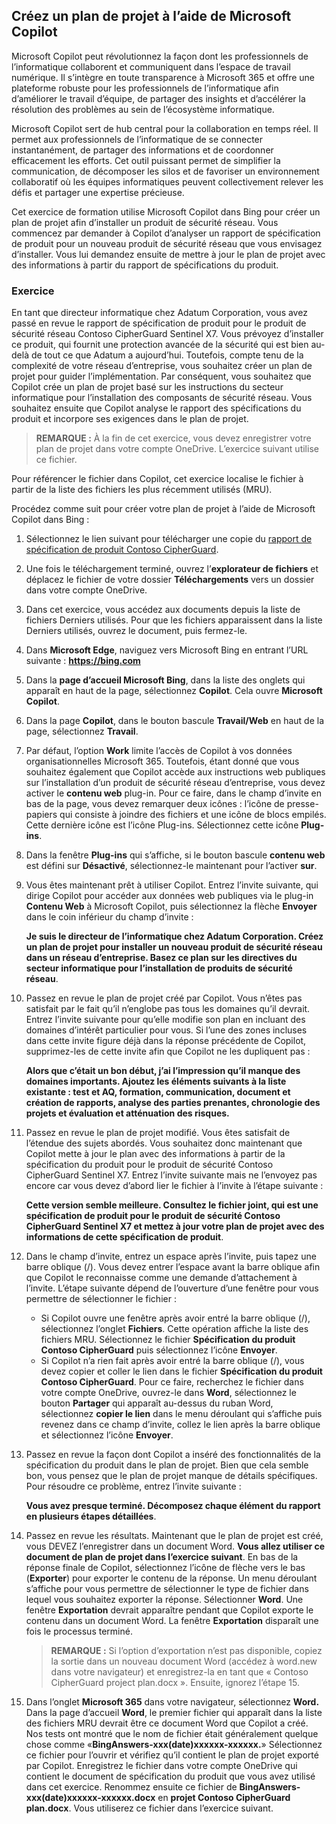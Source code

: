 
Créez un plan de projet à l’aide de Microsoft Copilot
---
Microsoft Copilot peut révolutionnez la façon dont les professionnels de l’informatique collaborent et communiquent dans l’espace de travail numérique. Il s’intègre en toute transparence à Microsoft 365 et offre une plateforme robuste pour les professionnels de l’informatique afin d’améliorer le travail d’équipe, de partager des insights et d’accélérer la résolution des problèmes au sein de l’écosystème informatique.

Microsoft Copilot sert de hub central pour la collaboration en temps réel. Il permet aux professionnels de l’informatique de se connecter instantanément, de partager des informations et de coordonner efficacement les efforts. Cet outil puissant permet de simplifier la communication, de décomposer les silos et de favoriser un environnement collaboratif où les équipes informatiques peuvent collectivement relever les défis et partager une expertise précieuse.

Cet exercice de formation utilise Microsoft Copilot dans Bing pour créer un plan de projet afin d’installer un produit de sécurité réseau. Vous commencez par demander à Copilot d’analyser un rapport de spécification de produit pour un nouveau produit de sécurité réseau que vous envisagez d’installer. Vous lui demandez ensuite de mettre à jour le plan de projet avec des informations à partir du rapport de spécifications du produit.

### Exercice

En tant que directeur informatique chez Adatum Corporation, vous avez passé en revue le rapport de spécification de produit pour le produit de sécurité réseau Contoso CipherGuard Sentinel X7. Vous prévoyez d’installer ce produit, qui fournit une protection avancée de la sécurité qui est bien au-delà de tout ce que Adatum a aujourd’hui. Toutefois, compte tenu de la complexité de votre réseau d’entreprise, vous souhaitez créer un plan de projet pour guider l’implémentation. Par conséquent, vous souhaitez que Copilot crée un plan de projet basé sur les instructions du secteur informatique pour l’installation des composants de sécurité réseau. Vous souhaitez ensuite que Copilot analyse le rapport des spécifications du produit et incorpore ses exigences dans le plan de projet.

> **REMARQUE :** À la fin de cet exercice, vous devez enregistrer votre plan de projet dans votre compte OneDrive. L’exercice suivant utilise ce fichier.

Pour référencer le fichier dans Copilot, cet exercice localise le fichier à partir de la liste des fichiers les plus récemment utilisés (MRU).

Procédez comme suit pour créer votre plan de projet à l’aide de Microsoft Copilot dans Bing :

1.  Sélectionnez le lien suivant pour télécharger une copie du [rapport de spécification de produit Contoso CipherGuard](https://edxinteractivepage.blob.core.windows.net/ms-4004/Contoso%20CipherGuard%20Product%20Specification.docx).
2.  Une fois le téléchargement terminé, ouvrez l’**explorateur de fichiers** et déplacez le fichier de votre dossier **Téléchargements** vers un dossier dans votre compte OneDrive.
3.  Dans cet exercice, vous accédez aux documents depuis la liste de fichiers Derniers utilisés. Pour que les fichiers apparaissent dans la liste Derniers utilisés, ouvrez le document, puis fermez-le.
4.  Dans **Microsoft Edge**, naviguez vers Microsoft Bing en entrant l’URL suivante : **https://bing.com**
5.  Dans la **page d’accueil Microsoft Bing**, dans la liste des onglets qui apparaît en haut de la page, sélectionnez **Copilot**. Cela ouvre **Microsoft Copilot**.
6.  Dans la page **Copilot**, dans le bouton bascule **Travail/Web** en haut de la page, sélectionnez **Travail**.
7.  Par défaut, l’option **Work** limite l’accès de Copilot à vos données organisationnelles Microsoft 365. Toutefois, étant donné que vous souhaitez également que Copilot accède aux instructions web publiques sur l’installation d’un produit de sécurité réseau d’entreprise, vous devez activer le **contenu web** plug-in. Pour ce faire, dans le champ d’invite en bas de la page, vous devez remarquer deux icônes : l’icône de presse-papiers qui consiste à joindre des fichiers et une icône de blocs empilés. Cette dernière icône est l’icône Plug-ins. Sélectionnez cette icône **Plug-ins**.
8.  Dans la fenêtre **Plug-ins** qui s’affiche, si le bouton bascule **contenu web** est défini sur **Désactivé**, sélectionnez-le maintenant pour l’activer **sur**.
9.  Vous êtes maintenant prêt à utiliser Copilot. Entrez l’invite suivante, qui dirige Copilot pour accéder aux données web publiques via le plug-in **Contenu Web** à Microsoft Copilot, puis sélectionnez la flèche **Envoyer** dans le coin inférieur du champ d’invite :
    
    **Je suis le directeur de l’informatique chez Adatum Corporation. Créez un plan de projet pour installer un nouveau produit de sécurité réseau dans un réseau d’entreprise. Basez ce plan sur les directives du secteur informatique pour l’installation de produits de sécurité réseau**.
10. Passez en revue le plan de projet créé par Copilot. Vous n’êtes pas satisfait par le fait qu’il n’englobe pas tous les domaines qu’il devrait. Entrez l’invite suivante pour qu’elle modifie son plan en incluant des domaines d’intérêt particulier pour vous. Si l’une des zones incluses dans cette invite figure déjà dans la réponse précédente de Copilot, supprimez-les de cette invite afin que Copilot ne les dupliquent pas :
    
    **Alors que c’était un bon début, j’ai l’impression qu’il manque des domaines importants. Ajoutez les éléments suivants à la liste existante : test et AQ, formation, communication, document et création de rapports, analyse des parties prenantes, chronologie des projets et évaluation et atténuation des risques.**
11. Passez en revue le plan de projet modifié. Vous êtes satisfait de l’étendue des sujets abordés. Vous souhaitez donc maintenant que Copilot mette à jour le plan avec des informations à partir de la spécification du produit pour le produit de sécurité Contoso CipherGuard Sentinel X7. Entrez l’invite suivante mais ne l’envoyez pas encore car vous devez d’abord lier le fichier à l’invite à l’étape suivante :
    
    **Cette version semble meilleure. Consultez le fichier joint, qui est une spécification de produit pour le produit de sécurité Contoso CipherGuard Sentinel X7 et mettez à jour votre plan de projet avec des informations de cette spécification de produit**.
12. Dans le champ d’invite, entrez un espace après l’invite, puis tapez une barre oblique (/). Vous devez entrer l’espace avant la barre oblique afin que Copilot le reconnaisse comme une demande d’attachement à l’invite. L’étape suivante dépend de l’ouverture d’une fenêtre pour vous permettre de sélectionner le fichier :
     -  Si Copilot ouvre une fenêtre après avoir entré la barre oblique (/), sélectionnez l’onglet **Fichiers**. Cette opération affiche la liste des fichiers MRU. Sélectionnez le fichier **Spécification du produit Contoso CipherGuard** puis sélectionnez l’icône **Envoyer**.
     -  Si Copilot n’a rien fait après avoir entré la barre oblique (/), vous devez copier et coller le lien dans le fichier **Spécification du produit Contoso CipherGuard**. Pour ce faire, recherchez le fichier dans votre compte OneDrive, ouvrez-le dans **Word**, sélectionnez le bouton **Partager** qui apparaît au-dessus du ruban Word, sélectionnez **copier le lien** dans le menu déroulant qui s’affiche puis revenez dans ce champ d’invite, collez le lien après la barre oblique et sélectionnez l’icône **Envoyer**.
13. Passez en revue la façon dont Copilot a inséré des fonctionnalités de la spécification du produit dans le plan de projet. Bien que cela semble bon, vous pensez que le plan de projet manque de détails spécifiques. Pour résoudre ce problème, entrez l’invite suivante :
    
    **Vous avez presque terminé. Décomposez chaque élément du rapport en plusieurs étapes détaillées**.
14. Passez en revue les résultats. Maintenant que le plan de projet est créé, vous DEVEZ l’enregistrer dans un document Word. **Vous allez utiliser ce document de plan de projet dans l’exercice suivant**. En bas de la réponse finale de Copilot, sélectionnez l’icône de flèche vers le bas (**Exporter**) pour exporter le contenu de la réponse. Un menu déroulant s’affiche pour vous permettre de sélectionner le type de fichier dans lequel vous souhaitez exporter la réponse. Sélectionner **Word**. Une fenêtre **Exportation** devrait apparaître pendant que Copilot exporte le contenu dans un document Word. La fenêtre **Exportation** disparaît une fois le processus terminé.
    > **REMARQUE :** Si l’option d’exportation n’est pas disponible, copiez la sortie dans un nouveau document Word (accédez à word.new dans votre navigateur) et enregistrez-la en tant que « Contoso CipherGuard project plan.docx ». Ensuite, ignorez l’étape 15.
15. Dans l’onglet **Microsoft 365** dans votre navigateur, sélectionnez **Word.** Dans la page d’accueil **Word**, le premier fichier qui apparaît dans la liste des fichiers MRU devrait être ce document Word que Copilot a créé. Nos tests ont montré que le nom de fichier était généralement quelque chose comme «**BingAnswers-xxx(date)xxxxxx-xxxxxx.**» Sélectionnez ce fichier pour l’ouvrir et vérifiez qu’il contient le plan de projet exporté par Copilot. Enregistrez le fichier dans votre compte OneDrive qui contient le document de spécification du produit que vous avez utilisé dans cet exercice. Renommez ensuite ce fichier de **BingAnswers-xxx(date)xxxxxx-xxxxxx.docx** en **projet Contoso CipherGuard plan.docx**. Vous utiliserez ce fichier dans l’exercice suivant.
